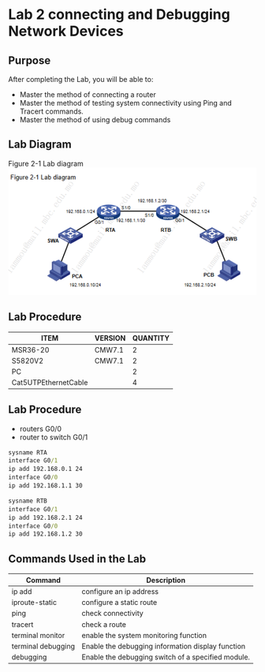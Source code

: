 # Lab 2 connecting and Debugging Network Devices

## Purpose

After completing the Lab, you will be able to:

- Master the method of connecting a router
- Master the method of testing system connectivity using Ping and Tracert commands.
- Master the method of using debug commands

## Lab Diagram

Figure 2-1 Lab diagram
![](https://github.com/eddylin2015/H3C-CM446-10-2025-C/blob/main/figure201labdiagram.png?raw=true)

## Lab Procedure

ITEM                |  VERSION   |   QUANTITY
--------------------|------------|-------------
MSR36-20             | CMW7.1           |   2
S5820V2              | CMW7.1           |2
PC                   |            |2
Cat5UTPEthernetCable |            |4

## Lab Procedure

- routers G0/0
- router to switch G0/1

```cmd
sysname RTA
interface G0/1
ip add 192.168.0.1 24
interface G0/0
ip add 192.168.1.1 30
```
```cmd
sysname RTB
interface G0/1
ip add 192.168.2.1 24
interface G0/0
ip add 192.168.1.2 30
```
## Commands Used in the Lab

Command | Description
--------|--------------
ip add|configure an ip address
iproute-static|configure a static route
ping|check connectivity
tracert|check a route
terminal monitor|enable the system monitoring function
terminal debugging|Enable the debugging information display function
debugging|Enable the debugging switch of a specified module.
